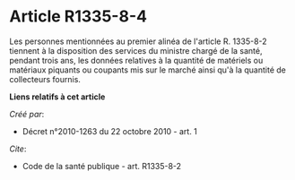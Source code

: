 # Article R1335-8-4

Les personnes mentionnées au premier alinéa de l'article R. 1335-8-2 tiennent à la disposition des services du ministre
chargé de la santé, pendant trois ans, les données relatives à la quantité de matériels ou matériaux piquants ou coupants mis
sur le marché ainsi qu'à la quantité de collecteurs fournis.

**Liens relatifs à cet article**

_Créé par_:

  - Décret n°2010-1263 du 22 octobre 2010 - art. 1

_Cite_:

  - Code de la santé publique - art. R1335-8-2
